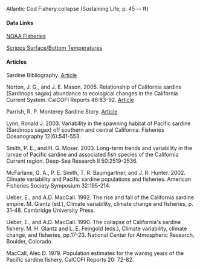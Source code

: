 Atlantic Cod Fishery collapse (Sustaining Life, p. 45 -- ff)

#### Data Links

[NOAA Fisheries](https://foss.nmfs.noaa.gov)

[Scripps Surface/Bottom Temperatures](https://scripps.ucsd.edu/programs/shorestations/shore-stations-data/data-sio/)

#### Articles
Sardine Bibliography. [Article](https://swfsc.noaa.gov/publications_old/swcpub/Publications.asp?PubYr=1970-2005&Sort=date_d)

Norton, J. G., and J. E. Mason. 2005. Relationship of California sardine (Sardinops sagax) abundance to ecological changes in the California Current System. CalCOFI Reports 46:83-92. [Article]( https://github.com/mydatastory/stories/blob/master/doc/environment_sardine_abundance.pdf)

Parrish, R. P. Monterey Sardine Story. [Article](https://github.com/mydatastory/stories/blob/master/doc/monterey_sardine_story.pdf)

Lynn, Ronald J. 2003. Variability in the spawning habitat of Pacific sardine (Sardinops sagax) off southern and central California. Fisheries Oceanography 12(6):541-553.

Smith, P. E., and H. G. Moser. 2003. Long-term trends and variability in the larvae of Pacific sardine and associated fish species of the California Current region. Deep-Sea Research II 50:2519-2536. 

McFarlane, G. A., P. E. Smith, T. R. Baumgartner, and J. R. Hunter. 2002. Climate variability and Pacific sardine populations and fisheries. American Fisheries Society Symposium 32:195-214. 

Ueber, E., and A.D. MacCall. 1992. The rise and fall of the California sardine empire. M. Glantz (ed.), Climate variability, climate change and fisheries, p. 31-48. Cambridge University Press. 

Ueber, E., and A.D. MacCall. 1990. The collapse of California's sardine fishery. M. H. Glantz and L. E. Feingold (eds.), Climate variability, climate change, and fisheries, pp.17-23. National Center for Atmospheric Research, Boulder, Colorado. 

MacCall, Alec D. 1979. Population estimates for the waning years of the Pacific sardine fishery. CalCOFI Reports 20: 72-82.
